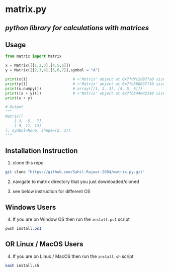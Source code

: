 # matrix.py

## ***python library for calculations with matrices***

## Usage
```python
from matrix import Matrix

x = Matrix([[1,2,3],[4,5,6]])
y = Matrix([[2,3,4],[5,6,7]],symbol = "A")

print(x())                    # <'Matrix' object at 0x7fdfc2d87fa0 size=6 shape=(2, 3) symbol=None>
print(y())                    # <'Matrix' object at 0x7fb588637f10 size=6 shape=(2, 3) symbol=A>
print(x.numpy())              # array([[1, 2, 3], [4, 5, 6]])
print((x + y)())              # <'Matrix' object at 0x7fb544042140 size=6 shape=(2, 3) symbol=None>
print(x + y)

# Output
"""
Matrix([
    [ 3,  5,  7],
    [ 9, 11, 13]
], symbol=None, shape=(2, 3))
"""

```


## Installation Instruction

1. clone this repo  
```bash
git clone "https://github.com/Sahil-Rajwar-2004/matrix.py.git"
```

2. navigate to matrix directory that you just downloaded/cloned

3. see below instruction for different OS

## Windows Users

4. If you are on Window OS then run the `install.ps1` script  
```powershell
pwsh install.ps1
```

## OR Linux / MacOS Users

4. If you are on Linux / MacOS then run the `install.sh` script  
```bash
bash install.sh
```

